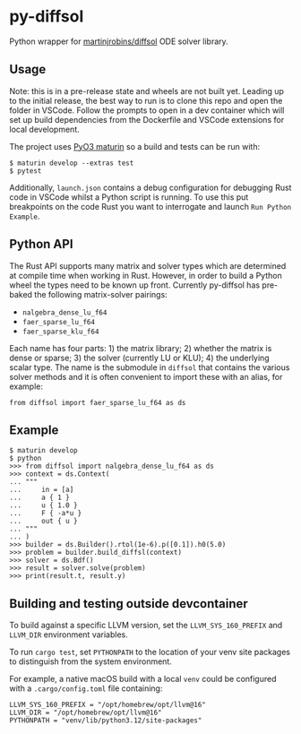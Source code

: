 # py-diffsol

Python wrapper for [martinjrobins/diffsol](https://github.com/martinjrobins/diffsol)
ODE solver library.

## Usage

Note: this is in a pre-release state and wheels are not built yet. Leading up to
the initial release, the best way to run is to clone this repo and open the
folder in VSCode. Follow the prompts to open in a dev container which will set
up build dependencies from the Dockerfile and VSCode extensions for local
development.

The project uses [PyO3 maturin](https://github.com/PyO3/maturin) so a build and
tests can be run with:

    $ maturin develop --extras test
    $ pytest

Additionally, `launch.json` contains a debug configuration for debugging Rust
code in VSCode whilst a Python script is running. To use this put breakpoints on
the code Rust you want to interrogate and launch `Run Python Example`.

## Python API

The Rust API supports many matrix and solver types which are determined at
compile time when working in Rust. However, in order to build a Python wheel the
types need to be known up front. Currently py-diffsol has pre-baked the
following matrix-solver pairings:

- `nalgebra_dense_lu_f64`
- `faer_sparse_lu_f64`
- `faer_sparse_klu_f64`

Each name has four parts: 1) the matrix library; 2) whether the matrix is dense
or sparse; 3) the solver (currently LU or KLU); 4) the underlying scalar type.
The name is the submodule in `diffsol` that contains the various solver methods
and it is often convenient to import these with an alias, for example:

    from diffsol import faer_sparse_lu_f64 as ds

## Example

    $ maturin develop
    $ python
    >>> from diffsol import nalgebra_dense_lu_f64 as ds
    >>> context = ds.Context(
    ... """
    ...     in = [a]
    ...     a { 1 }
    ...     u { 1.0 }
    ...     F { -a*u }
    ...     out { u }
    ... """
    ... )
    >>> builder = ds.Builder().rtol(1e-6).p([0.1]).h0(5.0)
    >>> problem = builder.build_diffsl(context)
    >>> solver = ds.Bdf()
    >>> result = solver.solve(problem)
    >>> print(result.t, result.y)

## Building and testing outside devcontainer

To build against a specific LLVM version, set the `LLVM_SYS_160_PREFIX` and `LLVM_DIR` environment variables.

To run `cargo test`, set `PYTHONPATH` to the location of your venv site packages to distinguish from the system environment.

For example, a native macOS build with a local `venv` could be configured with a `.cargo/config.toml` file containing:

    LLVM_SYS_160_PREFIX = "/opt/homebrew/opt/llvm@16"
    LLVM_DIR = "/opt/homebrew/opt/llvm@16"
    PYTHONPATH = "venv/lib/python3.12/site-packages"
